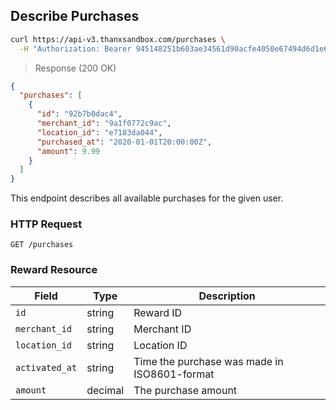 ## Describe Purchases

```bash
curl https://api-v3.thanxsandbox.com/purchases \
  -H "Authorization: Bearer 945148251b603ae34561d90acfe4050e67494d6d1e65d4d3d52798407f03c0bd"
```

> Response (200 OK)

```json
{
  "purchases": [
    {
      "id": "92b7b0dac4",
      "merchant_id": "9a1f0772c9ac",
      "location_id": "e7183da044",
      "purchased_at": "2020-01-01T20:00:00Z",
      "amount": 9.99
    }
  ]
}
```

This endpoint describes all available purchases for the given user.

### HTTP Request

`GET /purchases`

### Reward Resource

Field | Type | Description
----- | ---- | -----------
`id` | string | Reward ID
`merchant_id` | string | Merchant ID
`location_id` | string | Location ID
`activated_at` | string | Time the purchase was made in ISO8601-format
`amount` | decimal | The purchase amount
